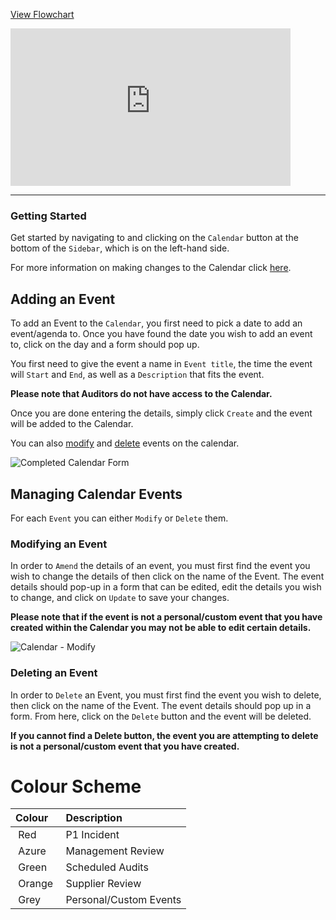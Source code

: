 <p><a target="\_blank" href='/_pdf/Calendar.pdf'> 
View Flowchart
</a></p>

<iframe src="https://www.youtube-nocookie.com/embed/hnLlclDmJ0o?vq=hd1080&rel=0&cc_load_policy=1&color=white" width="448" height="252" frameborder="0" allow="fullscreen" allowfullscreen></iframe>

---

### Getting Started

Get started by navigating to and clicking on the `Calendar` button at the bottom of the `Sidebar`, which is on the left-hand side.

For more information on making changes to the Calendar click [here][Calendar].

## Adding an Event

To add an Event to the `Calendar`, you first need to pick a date to add an event/agenda to. Once you have found the date you wish to add an event to, click on the day and a form should pop up.

You first need to give the event a name in `Event title`, the time the event will `Start` and `End`, as well as a `Description` that fits the event.

**Please note that Auditors do not have access to the Calendar.**

Once you are done entering the details, simply click `Create` and the event will be added to the Calendar.

You can also [modify][Modifying Calendar] and [delete][Deleting Calendar] events on the calendar.

<img src="/img/DocImg/General Information/Calendar/Completed_Calendar_Form.png" alt="Completed Calendar Form" class="center"/>

## Managing Calendar Events

For each `Event` you can either `Modify` or `Delete` them.

### Modifying an Event

In order to `Amend` the details of an event, you must first find the event you wish to change the details of then click on the name of the Event. The event details should pop-up in a form that can be edited, edit the details you wish to change, and click on `Update` to save your changes.

**Please note that if the event is not a personal/custom event that you have created within the Calendar you may not be able to edit certain details.**

<img src="/img/DocImg/General Information/Actions/Calendar_Actions/Calendar_Modify_Actions.png" alt="Calendar - Modify" class="center"/>

### Deleting an Event

In order to `Delete` an Event, you must first find the event you wish to delete, then click on the name of the Event. The event details should pop up in a form. From here, click on the `Delete` button and the event will be deleted.

**If you cannot find a Delete button, the event you are attempting to delete is not a personal/custom event that you have created.**

# Colour Scheme

| Colour                            | Description            |
| :-------------------------------- | :--------------------- |
| <span> &nbsp;Red&nbsp; </span>    | P1 Incident            |
| <span> &nbsp;Azure&nbsp; </span>  | Management Review      |
| <span> &nbsp;Green&nbsp; </span>  | Scheduled Audits       |
| <span> &nbsp;Orange&nbsp; </span> | Supplier Review        |
| <span> &nbsp;Grey&nbsp; </span>   | Personal/Custom Events |

[Calendar]: #managing-calendar-events
[Modifying Calendar]: #modifying-an-event
[Deleting Calendar]: #deleting-an-event
